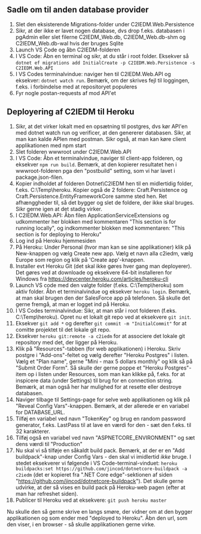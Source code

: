## Sadle om til anden database provider
1) Slet den eksisterende Migrations-folder under C2IEDM.Web.Persistence
2) Sikr, at der ikke er lavet nogen database, dvs drop f.eks. databasen i pgAdmin eller slet filerne C2IEDM_Web.db, C2IEDM_Web.db-shm og C2IEDM_Web.db-wal hvis der bruges Sqlite
3) Launch VS Code og åbn C2IEDM-folderen
4) I VS Code: Åbn en terminal og sikr, at du står i root folder. Eksekver så `dotnet ef migrations add InitialCreate -p C2IEDM.Web.Persistence -s C2IEDM.Web.API`
5) I VS Codes terminalvindue: naviger hen til C2IEDM.Web.API og eksekver: `dotnet watch run`. Bemærk, om der skrives fejl til loggingen, f.eks. i forbindelse med at repositoryet populeres
6) Fyr nogle postan-requests af mod API'et

## Deployering af C2IEDM til Heroku

1) Sikr, at det virker lokalt med en opsætning til postgres, dvs kør API'en med dotnet watch run og verificer, at den genererer databasen. Sikr, at man kan kalde APIen med postman. Sikr også, at man kan køre client applikationen med npm start
2) Slet folderen wwwroot under C2IEDM.Web.API
3) I VS Code: Åbn et terminalvindue, naviger til client-app folderen, og eksekver `npm run build`. Bemærk, at den kopierer resultatet hen i wwwroot-folderen pga den "postbuild" setting, som vi har lavet i package.json-filen.
4) Kopier indholdet af folderen Dotnet\C2IEDM hen til en midlertidig folder, f.eks. C:\Temp\heroku. Kopier også de 2 foldere: Craft.Persistence og Craft.Persistence.EntityFrameworkCore samme sted hen. Ret afhænggheder til, så det bygger og slet de foldere, der ikke skal bruges. Sikr gerne igen at det stadig virker.
5) I C2IEDM.Web.API: Åbn filen ApplicationServiceExtensions og udkommenter her blokken med kommentaren "This section is for running locally", og indkommenter blokken med kommentaren: "This section is for deploying to Heroku"
6) Log ind på Heroku hjemmesiden
7) På Heroku: Under Personal (hvor man kan se sine applikationer) klik på New-knappen og vælg Create new app. Vælg et navn alla c2iedm, vælg Europe som region og klik på 'Create app'-knappen.
8) Installer evt Heroku Git (det skal ikke gøres hver gang man deployerer). Det gøres ved at downloade og eksekvere 64-bit installeren for Windows fra https://devcenter.heroku.com/articles/heroku-cli
9) Launch VS code med den valgte folder (f.eks. C:\Temp\heroku) som aktiv folder. Åbn et terminalvindue og eksekver `heroku login`. Bemærk, at man skal brugen den der SalesForce app på telefonen. Så skulle det gerne fremgå, at man er logget ind på Heroku.
10) I VS Codes terminalvindue: Sikr, at man står i root folderen (f.eks. C:\Temp\heroku). Opret nu et lokalt git repo ved at eksekvere `git init`.
11) Eksekver `git add *` og derefter `git commit -m "InitialCommit"` for at comitte projektet til det lokale git repo.
12) Eksekver `heroku git:remote -a c2iedm` for at associere det lokale git repository med det, der ligger på Heroku.
13) Klik på "Resources"-tabben (for web applikationen) i Heroku. Skriv postgre i "Add-ons"-feltet og vælg derefter "Heroku Postgres" i listen. Vælg et "Plan name", gerne "Mini - max 5 dollars monthly" og klik så på "Submit Order Form". Så skulle der gerne poppe et "Heroku Postgres"-item op i listen under Resources, som man kan klikke på, f.eks. for at inspicere data (under Settings) til brug for en connection string. Bemærk, at man også her har mulighed for at resette eller destroye databasen.
14) Naviger tilbage til Settings-page for selve web applikationen og klik på "Reveal Config Vars"-knappen. Bemærk, at der allerede er en variabel for DATABASE_URL.
15) Tilføj en variabel ved navn "TokenKey" og brug en random password generator, f.eks. LastPass til at lave en værdi for den - sæt den f.eks. til 32 karakterer.
16) Tilføj også en variabel ved navn "ASPNETCORE_ENVIRONMENT" og sæt dens værdi til "Production"
17) Nu skal vi så tilføje en såkaldt build pack. Bemærk, at der er en "Add buildpack"-knap under Config Vars - den skal vi imidlertid *ikke* bruge. I stedet eksekverer vi følgende i VS Code-terminal-vinduet: `heroku buildpacks:set https://github.com/jincod/dotnetcore-buildpack -a c2iedm` (det er kopieret fra ".NET Core edge"-sektionen af siden "https://github.com/jincod/dotnetcore-buildpack"). Det skulle gerne udvirke, at der så vises en build pack på Heroku-web pagen (efter at man har refreshet siden).
18) Publicer til Heroku ved at eksekvere: `git push heroku master`

Nu skulle den så gerne skrive en langs smøre, der vidner om at den bygger applikationen og som ender med "deployed to Heroku". Åbn den url, som den viser, i en browser - så skulle applikationen gerne virke.

